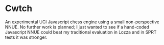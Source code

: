 # Cwtch
An experimental UCI Javascript chess engine using a small non-perspective NNUE. No further work is planned; I just wanted to see if a hand-coded Javascript NNUE could beat my traditional evaluation in Lozza and in SPRT tests it was stronger.
